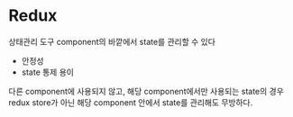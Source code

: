 # Redux

상태관리 도구
component의 바깥에서 state를 관리할 수 있다

- 안정성
- state 통제 용이

다른 component에 사용되지 않고, 해당 component에서만 사용되는 state의 경우 redux store가 아닌 해당 component 안에서 state를 관리해도 무방하다.